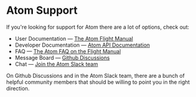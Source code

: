 # Atom Support

If you're looking for support for Atom there are a lot of options, check out:

* User Documentation &mdash; [The Atom Flight Manual](https://flight-manual.atom.io)
* Developer Documentation &mdash; [Atom API Documentation](https://atom.io/docs/api/latest)
* FAQ &mdash; [The Atom FAQ on the Flight Manual](https://flight-manual.atom.io/faq/)
* Message Board &mdash; [Github Discussions](https://github.com/atom/atom/discussions)
* Chat &mdash; [Join the Atom Slack team](https://atom-slack.herokuapp.com/)

On Github Discussions and in the Atom Slack team, there are a bunch of helpful community members that should be willing to point you in the right direction.
